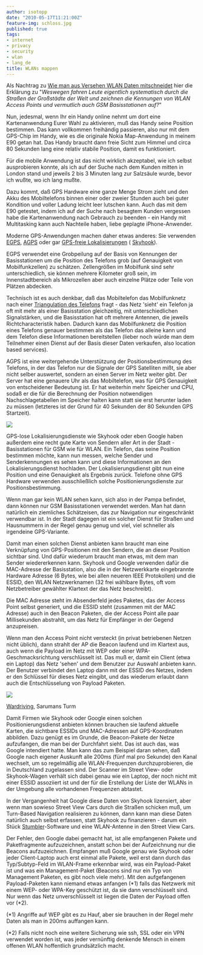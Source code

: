 ```yaml
---
author: isotopp
date: "2010-05-17T11:21:00Z"
feature-img: schloss.jpg
published: true
tags:
- internet
- privacy
- security
- wlan
- lang_de
title: WLANs mappen
---
```

Als Nachtrag zu
[Wie man aus Versehen WLAN Daten mitschneidet](../2010-05-16-wie-man-aus-versehen-wlan-daten-mitschneidet)
hier die Erklärung zu "*Weswegen fahren Leute eigentlich systematisch durch
die Straßen der Großstädte der Welt und zeichnen die Kennungen von WLAN
Access Points und vermutlich auch GSM Basisstationen auf?*"

Nun, jedesmal, wenn Ihr ein Handy online nehmt um dort eine Kartenanwendung
Eurer Wahl zu aktivieren, muß das Handy seine Position bestimmen. Das kann
vollkommen freihändig passieren, also nur mit dem GPS-Chip im Handy, wie es
die originale Nokia Map-Anwendung in meinem E90 getan hat. Das Handy braucht
dann freie Sicht zum Himmel und circa 80 Sekunden lang eine relativ stabile
Position, damit es funktioniert.

Für die mobile Anwendung ist das nicht wirklich akzeptabel, wie ich selbst
ausprobieren konnte, als ich auf der Suche nach dem Kunden mitten in London
stand und jeweils 2 bis 3 Minuten lang zur Salzsäule wurde, bevor ich wußte,
wo ich lang mußte.

Dazu kommt, daß GPS Hardware eine ganze Menge Strom zieht und den Akku des
Mobiltelefons binnen einer oder zweier Stunden auch bei guter Kondition und
voller Ladung leicht leer lutschen kann. Auch das mit dem E90 getestet,
indem ich auf der Suche nach besagtem Kunden vergessen habe die
Kartenanwendung nach Gebrauch zu beenden - ein Handy mit Multitasking kann
auch Nachteile haben, liebe geplagte iPhone-Anwender.

Moderne GPS-Anwendungen machen daher etwas anderes: Sie verwenden
[EGPS](http://en.wikipedia.org/wiki/Enhanced_GPS),
[AGPS](http://en.wikipedia.org/wiki/Assisted_GPS) oder gar
[GPS-freie Lokalisierungen](http://en.wikipedia.org/wiki/Wi-Fi_Positioning_System) (
[Skyhook](http://www.skyhookwireless.com/)).

EGPS verwendet eine Grobpeilung auf der Basis von Kennungen der
Basisstationen um die Position des Telefons grob (auf Genauigkeit von
Mobilfunkzellen) zu schätzen. Zellengrößen im Mobilfunk sind sehr
unterschiedlich, sie können mehrere Kilometer groß sein, im
Innenstadtbereich als Mikrozellen aber auch einzelne Plätze oder Teile von
Plätzen abdecken.

Technisch ist es auch denkbar, daß das Mobiltelefon das Mobilfunknetz nach einer
[Triangulation des Telefons](http://blogperso.univ-rennes1.fr/mohamed.laaraiedh/index.php/post/2008/10/09/FP7-WHERE-Project)
fragt - das Netz 'sieht' ein Telefon ja oft mit mehr als einer Basisstation
gleichzeitig, mit unterschiedlichen Signalstärken, und die Basisstation hat
oft mehrere Antennen, die jeweils Richtcharacteristik haben. Dadurch kann
das Mobilfunknetz die Position eines Telefons genauer bestimmen als das
Telefon das alleine kann und dem Telefon diese Informationen bereitstellen
(lieber noch würde man dem Teilnehmer einen Dienst auf der Basis dieser
Daten verkaufen, also location based services).

AGPS ist eine weitergehende Unterstützung der Positionsbestimmung des
Telefons, in der das Telefon nur die Signale der GPS Satelliten mißt, sie
aber nicht selber auswertet, sondern an einen Server im Netz weiter gibt.
Der Server hat eine genauere Uhr als das Mobiltelefon, was für GPS
Genauigkeit von entscheidener Bedeutung ist. Er hat weiterhin mehr Speicher
und CPU, sodaß er die für die Berechnung der Position notwendigen
Nachschlagetabellen im Speicher halten kann statt sie erst herunter laden zu
müssen (letzteres ist der Grund für 40 Sekunden der 80 Sekunden GPS
Startzeit).

![](https://blog.koehntopp.info/uploads/wifi.png)

GPS-lose Lokalisierungsdienste wie Skyhook oder eben Google haben außerdem
eine recht gute Karte von Sendern aller Art in der Stadt - Basisstationen
für GSM wie für WLAN. Ein Telefon, das seine Position bestimmen möchte, kann
nun messen, welche Sender und Senderkennungen es sehen kann und diese
Informationen an den Lokalisierungsdienst hochladen. Der
Lokalisierungsdienst gibt nun eine Position und eine Genauigkeit als
Ergebnis zurück. Telefone ohne GPS Hardware verwenden ausschließlich solche
Positionierungsdienste zur Positionsbestimmung.

Wenn man gar kein WLAN sehen kann, sich also in der Pampa befindet, dann
können nur GSM Basisstationen verwendet werden. Man hat dann natürlich ein
ziemliches Schätzeisen, das zur Navigation nur eingeschränkt verwendbar ist.
In der Stadt dagegen ist ein solcher Dienst für Straßen und Hausnummern in
der Regel genau genug und viel, viel schneller als irgendeine GPS-Variante.

Damit man einen solchen Dienst anbieten kann braucht man eine Verknüpfung
von GPS-Positionen mit den Sendern, die an dieser Position sichtbar sind.
Und dafür wiederum braucht man etwas, mit dem man Sender wiedererkennen
kann. Skyhook und Google verwenden dafür die MAC-Adresse der Basisstation,
also die in der Netzwerkkarte eingebrannte Hardware Adresse (6 Bytes, wie
bei allen neueren IEEE Protokollen) und die ESSID, den WLAN Netzwerknamen
(32 frei wählbare Bytes, oft vom Netzbetreiber gewählter Klartext der das
Netz beschreibt).

Die MAC Adresse steht im Absenderfeld jedes Paketes, das der Access Point
selbst generiert, und die ESSID steht (zusammen mit der MAC Adresse) auch in
den Beacon Paketen, die der Access Point alle paar Millisekunden abstrahlt,
um das Netz für Empfänger in der Gegend anzupreisen.

Wenn man den Access Point nicht versteckt (in privat betriebenen Netzen
nicht üblich), dann strahlt der AP die Beacon laufend und im Klartext aus,
auch wenn die Payload im Netz mit WEP oder einer WPA-Geschmacksrichtung
verschlüsselt ist. Das muß er, damit ein Client (etwa ein Laptop) das Netz
'sehen' und dem Benutzer zur Auswahl anbieten kann. Der Benutzer verbindet
den Laptop dann mit der ESSID des Netzes, indem er den Schlüssel für dieses
Netz eingibt, und das wiederum erlaubt dann auch die Entschlüsselung von
Payload Paketen.

![](https://blog.koehntopp.info/uploads/wardriving-map.jpg)

[Wardriving](http://www.sarumans-turm.de/blog/?page_id=111), Sarumans Turm

Damit Firmen wie Skyhook oder Google einen solchen Positionierungsdienst
anbieten können brauchen sie laufend aktuelle Karten, die sichtbare ESSIDs
und MAC-Adressen auf GPS-Koordinaten abbilden. Dazu genügt es im Grunde, die
Beacon-Pakete der Netze aufzufangen, die man bei der Durchfahrt sieht. Das
ist auch das, was Google intendiert hatte. Man kann das zum Beispiel daran
sehen, daß Google nach eigener Auskunft alle 200ms (fünf mal pro Sekunde)
den Kanal wechselt, um so regelmäßig alle WLAN-Frequenzen durchzuprobieren,
die in Deutschland zugelassen sind. Der Scanner im Street View- oder
Skyhook-Wagen verhält sich dabei genau wie ein Laptop, der noch nicht mit
einer ESSID assoziiert ist und der für die Erstellung der Liste der WLANs in
der Umgebung alle vorhandenen Frequenzen abtastet.

In der Vergangenheit hat Google diese Daten von Skyhook lizensiert, aber
wenn man sowieso Street View Cars durch die Straßen schicken muß, um
Turn-Based Navigation realisieren zu können, dann kann man diese Daten
natürlich auch selbst erfassen, statt Skyhook zu finanzieren - darum ein
Stück
[Stumbler](http://freshmeat.net/search/?q=stumbler&section=projects)-Software
und eine WLAN-Antenne in den Street View Cars.

Der Fehler, den Google dabei gemacht hat, ist alle empfangenen Pakete und
Paketfragmente aufzuzeichnen, anstatt schon bei der Aufzeichnung nur die
Beacons aufzuzeichnen. Empfangen muß Google genau wie Skyhook oder jeder
Client-Laptop auch erst einmal alle Pakete, weil erst dann durch das
Typ/Subtyp-Feld im WLAN-Frame erkennbar wird, was ein Payload-Paket ist und
was ein Management-Paket (Beacons sind nur ein Typ von Management Paketen,
es gibt noch viele mehr). Mit den aufgefangenen Payload-Paketen kann niemand
etwas anfangen (\*1) falls das Netzwerk mit einem WEP- oder WPA-Key
geschützt ist, da sie dann verschlüsselt sind. Nur wenn das Netz
unverschlüsselt ist liegen die Daten der Payload offen vor (\*2).

(\*1) Angriffe auf WEP gibt es zu Hauf, aber sie brauchen in der Regel mehr
Daten als man in 200ms auffangen kann.

(\*2) Falls nicht noch eine weitere Sicherung wie ssh, SSL oder ein VPN
verwendet worden ist, was jeder vernünftig denkende Mensch in einem offenen
WLAN hoffentlich grundsätzlich macht.
